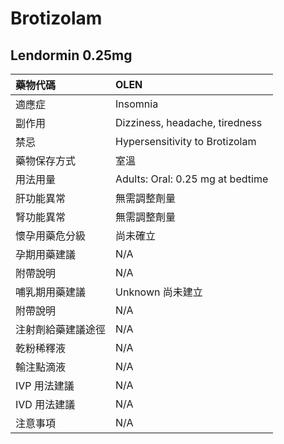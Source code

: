 # Brotizolam

## Lendormin 0.25mg

| 藥物代碼           | OLEN                             |
|:-------------------|:---------------------------------|
| 適應症             | Insomnia                         |
| 副作用             | Dizziness, headache, tiredness   |
| 禁忌               | Hypersensitivity to Brotizolam   |
| 藥物保存方式       | 室溫                             |
| 用法用量           | Adults: Oral: 0.25 mg at bedtime |
| 肝功能異常         | 無需調整劑量                     |
| 腎功能異常         | 無需調整劑量                     |
| 懷孕用藥危分級     | 尚未確立                         |
| 孕期用藥建議       | N/A                              |
| 附帶說明           | N/A                              |
| 哺乳期用藥建議     | Unknown 尚未建立                 |
| 附帶說明           | N/A                              |
| 注射劑給藥建議途徑 | N/A                              |
| 乾粉稀釋液         | N/A                              |
| 輸注點滴液         | N/A                              |
| IVP 用法建議       | N/A                              |
| IVD 用法建議       | N/A                              |
| 注意事項           | N/A                              |

